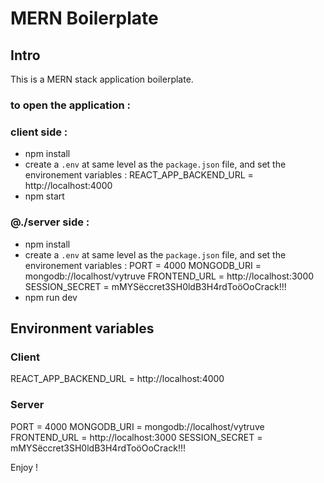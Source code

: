 # MERN Boilerplate

## Intro

This is a MERN stack application boilerplate.


### to open the application :

### client side : 


- npm install
- create a `.env` at same level as the `package.json` file, and set the environement variables :
      REACT_APP_BACKEND_URL = http://localhost:4000
- npm start

### @./server side : 

- npm install
- create a `.env` at same level as the `package.json` file, and set the environement variables :
      PORT = 4000
      MONGODB_URI = mongodb://localhost/vytruve
      FRONTEND_URL = http://localhost:3000
      SESSION_SECRET = mMYSëccret3SH0ldB3H4rdToöOoCrack!!!
- npm run dev

## Environment variables

### Client

REACT_APP_BACKEND_URL = http://localhost:4000

### Server

PORT = 4000
MONGODB_URI = mongodb://localhost/vytruve
FRONTEND_URL = http://localhost:3000
SESSION_SECRET = mMYSëccret3SH0ldB3H4rdToöOoCrack!!! 

Enjoy !
